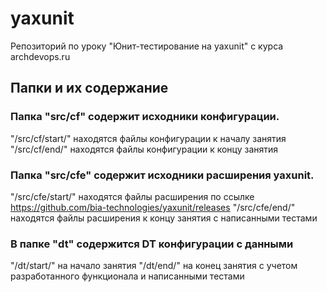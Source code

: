 # yaxunit
Репозиторий по уроку "Юнит-тестирование на yaxunit" с курса archdevops.ru

## Папки и их содержание

### Папка "src/cf" содержит исходники конфигурации.

"/src/cf/start/" находятся файлы конфигурации к началу занятия
"/src/cf/end/" находятся файлы конфигурации к концу занятия

### Папка "src/cfe" содержит исходники расширения yaxunit.
"/src/cfe/start/" находятся файлы расширения по ссылке https://github.com/bia-technologies/yaxunit/releases 
"/src/cfe/end/" находятся файлы расширения к концу занятия с написанными тестами


### В папке "dt" содержится DT конфигурации с данными
"/dt/start/" на начало занятия
"/dt/end/" на конец занятия с учетом разработанного функционала и написанными тестами

